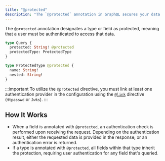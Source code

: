 ```yaml
---
title: "@protected"
description: "The `@protected` annotation in GraphQL secures your data by requiring user authentication for access. Learn how to use `@protected` to safeguard fields and types, ensuring that authenticated users can retrieve sensitive information. Our guide also covers the necessary configuration steps, including linking an authentication provider using the `@link` directive. Perfect for developers implementing secure access controls in their GraphQL applications."
---
```


The `@protected` annotation designates a type or field as protected, meaning that a user must be authenticated to access that data.

```graphql
type Query {
  protected: String! @protected
  protectedType: ProtectedType
}

type ProtectedType @protected {
  name: String!
  nested: String!
}
```

:::important
To utilize the `@protected` directive, you must link at least one authentication provider in the configuration using the [`@link`](./link.md) directive (`Htpasswd` or `Jwks`).
:::

## How It Works

- When a field is annotated with `@protected`, an authentication check is performed upon receiving the request. Depending on the authentication result, either the requested data is provided in the response, or an authentication error is returned.
- If a type is annotated with `@protected`, all fields within that type inherit the protection, requiring user authentication for any field that's queried.

